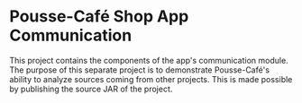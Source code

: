 # Pousse-Café Shop App Communication

This project contains the components of the app's communication module. The purpose of this separate project is to
demonstrate Pousse-Café's ability to analyze sources coming from other projects. This is made possible by publishing the source
JAR of the project.
